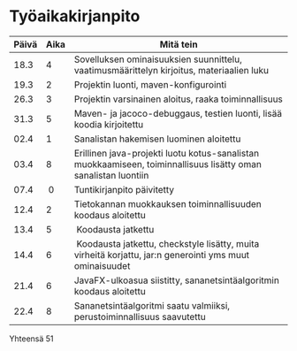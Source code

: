 # Työaikakirjanpito

| Päivä | Aika | Mitä tein |
|-------|------|-----------|
| 18.3  | 4    | Sovelluksen ominaisuuksien suunnittelu, vaatimusmäärittelyn kirjoitus, materiaalien luku          |
| 19.3  | 2    | Projektin luonti, maven-konfigurointi          |
| 26.3  | 3    | Projektin varsinainen aloitus, raaka toiminnallisuus |
| 31.3  | 5    | Maven- ja jacoco-debuggaus, testien luonti, lisää koodia kirjoitettu          |
| 02.4  | 1    | Sanalistan hakemisen luominen aloitettu |
| 03.4  | 8    | Erillinen java-projekti luotu kotus-sanalistan muokkaamiseen, toiminnallisuus lisätty oman sanalistan luontiin|
| 07.4  | 0    | Tuntikirjanpito päivitetty |
| 12.4  | 2    | Tietokannan muokkauksen toiminnallisuuden koodaus aloitettu |
| 13.4  | 5    | Koodausta jatkettu |
| 14.4  | 6    | Koodausta jatkettu, checkstyle lisätty, muita virheitä korjattu, jar:n generointi yms muut ominaisuudet |
| 21.4  | 6    | JavaFX-ulkoasua siistitty, sananetsintäalgoritmin koodaus aloitettu |
| 22.4  | 8    | Sananetsintäalgoritmi saatu valmiiksi, perustoiminnallisuus saavutettu |

Yhteensä 51
